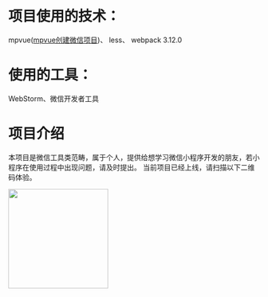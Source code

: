 # 项目使用的技术：

  mpvue(<a href="https://www.jianshu.com/p/6f8d74be3ff8">mpvue创建微信项目</a>)、 less、 webpack 3.12.0

# 使用的工具：

  WebStorm、微信开发者工具

# 项目介绍

  本项目是微信工具类范畴，属于个人，提供给想学习微信小程序开发的朋友，若小程序在使用过程中出现问题，请及时提出。
  当前项目已经上线，请扫描以下二维码体验。
  
  

<img src="https://github.com/549689251/compute/blob/master/static/images/WechatIMG24.jpeg"  height="200" width="200">
